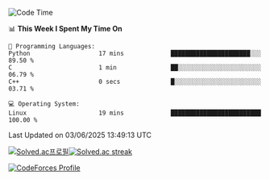 
<!--START_SECTION:waka-->
![Code Time](http://img.shields.io/badge/Code%20Time-3%2C893%20hrs%2050%20mins-blue)

📊 **This Week I Spent My Time On** 

```text
💬 Programming Languages: 
Python                   17 mins             ██████████████████████░░░   89.50 % 
C                        1 min               ██░░░░░░░░░░░░░░░░░░░░░░░   06.79 % 
C++                      0 secs              █░░░░░░░░░░░░░░░░░░░░░░░░   03.71 % 

💻 Operating System: 
Linux                    19 mins             █████████████████████████   100.00 % 
```


 Last Updated on 03/06/2025 13:49:13 UTC
<!--END_SECTION:waka-->


[![Solved.ac프로필](http://mazassumnida.wtf/api/generate_badge?boj=hckim96)](https://solved.ac/hckim96)[![Solved.ac streak](http://mazandi.herokuapp.com/api?handle=hckim96&theme=dark)](https://solved.ac/hckim96)


[![CodeForces Profile](https://cf.leed.at?id=hckim96)](https://codeforces.com/profile/hckim96)

